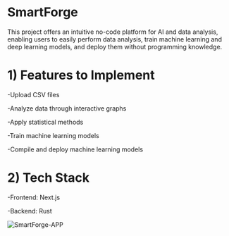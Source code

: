# SmartForge

This project offers an intuitive no-code platform for AI and data analysis, enabling users to easily perform data analysis, train machine learning and deep learning models, and deploy them without programming knowledge.

# 1) Features to Implement

-Upload CSV files

-Analyze data through interactive graphs

-Apply statistical methods

-Train machine learning models

-Compile and deploy machine learning models


# 2) Tech Stack

-Frontend: Next.js

-Backend: Rust


![SmartForge-APP](https://github.com/user-attachments/assets/720d2f16-15d8-4d37-a964-c0db98561ccc)

